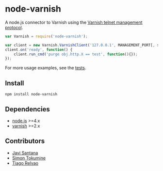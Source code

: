 node-varnish
==

A node.js connector to Varnish using the [Varnish telnet management protocol](https://www.varnish-cache.org/trac/wiki/ManagementPort).

```javascript
var Varnish = require('node-varnish');

var client = new Varnish.VarnishClient('127.0.0.1', MANAGEMENT_PORT[, secret]);
client.on('ready', function() {
    client.run_cmd('purge obj.http.X == test', function(){});
});
```

For more usage examples, see the [tests](https://github.com/Vizzuality/node-varnish/blob/master/test/acceptance/varnish.js).

Install
--
```
npm install node-varnish
```

Dependencies
--

* [node.js](http://nodejs.org/) >=4.x
* [varnish](https://www.varnish-cache.org/) >=2.x

Contributors
--

* [Javi Santana](https://github.com/javisantana/)
* [Simon Tokumine](https://github.com/tokumine/)
* [Tiago Relvao](https://github.com/relvao/)
